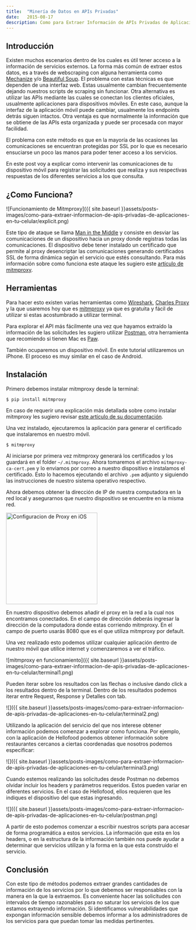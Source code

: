 ```yaml
---
title:  "Minería de Datos en APIs Privadas"
date:   2015-08-17
description: Como para Extraer Información de APIs Privadas de Aplicaciones en tu Celular
---
```


## Introducción
Existen muchos escenarios dentro de los cuales es útil tener acceso a la información de servicios externos. La forma más común de extraer estos datos, es a través de webscraping con alguna herramienta como [Mechanize](https://github.com/sparklemotion/mechanize) y/o [Beautiful Soup](http://www.crummy.com/software/BeautifulSoup/). El problema con estas técnicas es que dependen de una interfaz web. Estas usualmente cambian frecuentemente dejando nuestros scripts de scraping sin funcionar. Otra alternativa es utilizar las APIs mediante las cuales se conectan los clientes oficiales, usualmente aplicaciones para dispositivos móviles. En este caso, aunque la interfaz de la aplicación móvil puede cambiar, usualmente los endpoints detrás siguen intactos. Otra ventaja es que normalmente la información que se obtiene de las APIs esta organizada y puede ser procesada con mayor facilidad.

El problema con este método es que en la mayoría de las ocasiones las comunicaciones se encuentran protegidas por SSL por lo que es necesario ensuciarse un poco las manos para poder tener acceso a los servicios.

En este post voy a explicar como intervenir las comunicaciones de tu dispositivo móvil para registrar las solicitudes que realiza y sus respectivas respuestas de los diferentes servicios a los que consulta.

## ¿Como Funciona?

![Funcionamiento de Mitmproxy]({{ site.baseurl }}assets/posts-images/como-para-extraer-informacion-de-apis-privadas-de-aplicaciones-en-tu-celular/explicit.png)

Este tipo de ataque se llama [Man in the Middle](https://en.wikipedia.org/wiki/Man-in-the-middle_attack) y consiste en desviar las comunicaciones de un dispositivo hacia un proxy donde registras todas las comunicaciones. El dispositivo debe tener instalado un certificado que permite al proxy desencriptar las comunicaciones generando certificados SSL de forma dinámica según el servicio que estés consultando. Para más información sobre como funciona este ataque les sugiero este [artículo de mitmproxy](https://mitmproxy.org/doc/howmitmproxy.html).

## Herramientas

Para hacer esto existen varias herramientas como [Wireshark](https://www.wireshark.org/), [Charles Proxy](http://www.charlesproxy.com/) y la que usaremos hoy que es [mitmproxy](https://mitmproxy.org/) ya que es gratuita y fácil de utilizar si estas acostumbrado a utilizar terminal.

Para explorar el API más fácilmente una vez que hayamos extraído la información de las solicitudes les sugiero utilizar [Postman](https://chrome.google.com/webstore/detail/postman/fhbjgbiflinjbdggehcddcbncdddomop?hl=en), otra herramienta que recomiendo si tienen Mac es [Paw](https://luckymarmot.com/paw).

También ocuparemos un dispositivo móvil. En este tutorial utilizaremos un iPhone. El proceso es muy similar en el caso de Android.

## Instalación

Primero debemos instalar mitmproxy desde la terminal:

`$ pip install mitmproxy`

En caso de requerir una explicación más detallada sobre como instalar mitmproxy les sugiero revisar [este artículo de su documentación](https://mitmproxy.org/doc/install.html).

Una vez instalado, ejecutaremos la aplicación para generar el certificado que instalaremos en nuestro móvil.

`$ mitmproxy`

Al iniciarse por primera vez mitmproxy generará los certificados y los guardará en el folder `~/.mitmproxy`. Ahora tomaremos el archivo `mitmproxy-ca-cert.pem` y lo enviamos por correo a nuestro dispositivo e instalamos el certificado. Esto lo hacemos ejecutando el archivo `.pem` adjunto y siguiendo las instrucciones de nuestro sistema operativo respectivo.

Ahora debemos obtener la dirección de IP de nuestra computadora en la red local y asegurarnos que nuestro dispositivo se encuentre en la misma red.

<img src="{{ site.baseurl }}assets/posts-images/como-para-extraer-informacion-de-apis-privadas-de-aplicaciones-en-tu-celular/ios.png" alt="Configuracion de Proxy en iOS" style="width: 250px" class="center">

En nuestro dispositivo debemos añadir el proxy en la red a la cual nos encontramos conectados. En el campo de dirección deberás ingresar la dirección de la computadora donde estas corriendo mitmproxy. En el campo de puerto usarás 8080 que es el que utiliza mitmproxy por default.

Una vez realizado esto podemos utilizar cualquier aplicación dentro de nuestro móvil que utilice internet y comenzaremos a ver el tráfico.

![mitmproxy en funcionamiento]({{ site.baseurl }}assets/posts-images/como-para-extraer-informacion-de-apis-privadas-de-aplicaciones-en-tu-celular/terminal1.png)

Pueden iterar sobre los resultados con las flechas o inclusive dando click a los resultados dentro de la terminal. Dentro de los resultados podemos iterar entre Request, Response y Detalles con tab.

![]({{ site.baseurl }}assets/posts-images/como-para-extraer-informacion-de-apis-privadas-de-aplicaciones-en-tu-celular/terminal2.png)

Utilizando la aplicación del servicio del que nos interese obtener información podemos comenzar a explorar como funciona. Por ejemplo, con la aplicación de Hellofood podemos obtener información sobre restaurantes cercanos a ciertas coordenadas que nosotros podemos especificar:

![]({{ site.baseurl }}assets/posts-images/como-para-extraer-informacion-de-apis-privadas-de-aplicaciones-en-tu-celular/terminal3.png)

Cuando estemos realizando las solicitudes desde Postman no debemos olvidar incluir los headers y parámetros requeridos. Estos pueden variar en diferentes servicios. En el caso de Hellofood, ellos requieren que les indiques el dispositivo del que estas ingresando.

![]({{ site.baseurl }}assets/posts-images/como-para-extraer-informacion-de-apis-privadas-de-aplicaciones-en-tu-celular/postman.png)

A partir de esto podemos comenzar a escribir nuestros scripts para accesar de forma programática a estos servicios. La información que esta en los headers, o en la estructura de la información también nos puede ayudar a determinar que servicios utilizan y la forma en la que esta construido el servicio.

## Conclusión

Con este tipo de métodos podemos extraer grandes cantidades de información de los servicios por lo que debemos ser responsables con la manera en la que la extraemos. Es conveniente hacer las solicitudes con intervalos de tiempo razonables para no saturar los servicios de los que estamos extrayendo información. Si identificamos vulnerabilidades que expongan información sensible debemos informar a los administradores de los servicios para que puedan tomar las medidas pertinentes.
